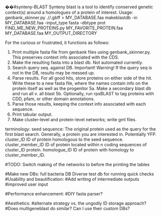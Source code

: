 ��# s y n t e n y - B L A S T  Synteny blast is a tool to identify conserved genetic context(s) around a homologues of a protein of interest.
Usage:
genbank_skinner.py ./*/*.gbff > MY_DATABASE.faa
makeblastdb -in  MY_DATABASE.faa -input_type fasta -dbtype prot
FIND_ME_NEW_PROTEINS.py MY_FAVORITE_PROTEIN.faa MY_DATABASE.faa MY_OUTPUT_DIRECTORY

For the curious or frustrated, it functions as follows:
1.  Print multiple fasta file from genbank files using genbank_skinner.py.  This preserves context info associated with the CDS.
2.  Make the resulting fasta into a blast db.  Not automated currently.
3.  Search query seq. against DB.  Important! Warning! If the query seq is not in the DB, results may be messed up.
4.  Parse results.  For all good hits, store proteins on either side of the hit.  Write these to a new fasta file, where the names contain info on the protein itself as well as the progenitor
5a.  Make a secondary blast db and run all v. all blast
5b.  Optionally, run rpsBLAST to tag proteins with CDD, pfam, or other domain annotations.
6.  Parse those results, keeping the context info associated with each sequence.
7.  Print tabular output.
8.  Make cluster-level and protein-level networks; write gml files.

terminology:
seed sequence:        The original protein used as the query for the first blast search.  Generally, a protein you are interested in.  Potentially YFP.
cluster_ID            ID of protein homologous to the seed sequence.
cluster_member_ID     ID of protein located within n coding sequences of cluster_ID protein.
homologue_ID          ID of protein with homology to cluster_member_ID.


 #TODO:
Switch making of the networks to before the printing the tables

#Make new DBs:
  full bacteria DB
  Diverse test db for running quick checks
#Usability and beautification:
  #Add writing of intermediate outputs
  #improved user input

#Performance enhancement:
  #DIY fasta parser?

#Aesthetics:
  #alternate strategy vs. the ungodly ID storage approach?
  #Does multigeneblast do similar? Can I use their custom DBs?

